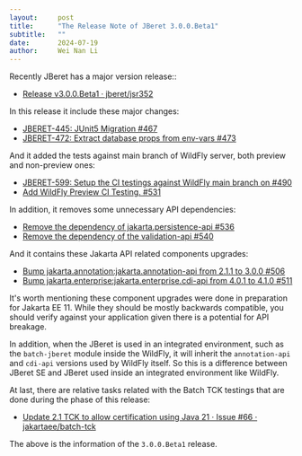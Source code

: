 ```yaml
---
layout:     post
title:      "The Release Note of JBeret 3.0.0.Beta1"
subtitle:   ""
date:       2024-07-19
author:     Wei Nan Li
---
```


Recently JBeret has a major version release::

- [Release v3.0.0.Beta1 · jberet/jsr352](https://github.com/jberet/jsr352/releases/tag/3.0.0.Beta1)

In this release it include these major changes:

- [JBERET-445: JUnit5 Migration #467](https://github.com/jberet/jsr352/pull/467)
- [JBERET-472: Extract database props from env-vars #473](https://github.com/jberet/jsr352/pull/473)

And it added the tests against main branch of WildFly server, both preview and non-preview ones:

- [JBERET-599: Setup the CI testings against WildFly main branch on #490](https://github.com/jberet/jsr352/pull/490)
- [Add WildFly Preview CI Testing. #531](https://github.com/jberet/jsr352/pull/531)

In addition, it removes some unnecessary API dependencies:

- [Remove the dependency of jakarta.persistence-api #536](https://github.com/jberet/jsr352/pull/536)
- [Remove the dependency of the validation-api #540](https://github.com/jberet/jsr352/pull/540)

And it contains these Jakarta API related components upgrades:

- [Bump jakarta.annotation:jakarta.annotation-api from 2.1.1 to 3.0.0 #506](https://github.com/jberet/jsr352/pull/501)
- [Bump jakarta.enterprise:jakarta.enterprise.cdi-api from 4.0.1 to 4.1.0 #511](https://github.com/jberet/jsr352/pull/511)

It's worth mentioning these component upgrades were done in preparation for Jakarta EE 11. While they should be mostly backwards compatible, you should verify against your application given there is a potential for API breakage.

 In addition, when the JBeret is used in an integrated environment, such as the `batch-jberet` module inside the WildFly, it will inherit the `annotation-api` and `cdi-api` versions used by WildFly itself. So this is a difference between JBeret SE and JBeret used inside an integrated environment like WildFly.

At last, there are relative tasks related with the Batch TCK testings that are done during the phase of this release:

- [Update 2.1 TCK to allow certification using Java 21 · Issue \#66 · jakartaee/batch-tck](https://github.com/jakartaee/batch-tck/issues/66)

The above is the information of the `3.0.0.Beta1` release.

